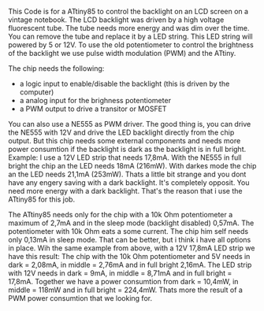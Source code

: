 This Code is for a ATtiny85 to control the backlight on an LCD screen on a vintage notebook. The LCD backlight was driven by a high voltage fluorescent tube. The tube needs more energy and was dim over the time. You can remove the tube and replace it by a LED string. This LED string will powered by 5 or 12V. To use the old potentiometer to control the brightness of the backlight we use pulse width modulation (PWM) and the ATtiny.

The chip needs the following:
- a logic input to enable/disable the backlight (this is driven by the computer)
- a analog input for the brighness potentiometer
- a PWM output to drive a transitor or MOSFET

You can also use a NE555 as PWM driver. The good thing is, you can drive the NE555 with 12V and drive the LED backlight directly from the chip output. But this chip needs some external components and needs more power consumtion if the backlight is dark as the backlight is in full bright. Example:
I use a 12V LED strip that needs 17,8mA. With the NE555 in full bright the chip an the LED needs 18mA (216mW). With darkes mode the chip an the LED needs 21,1mA (253mW).
Thats a little bit strange and you dont have any engery saving with a dark backlight. It's completely opposit. You need more energy with a dark backlight.
That's the reason that i use the ATtiny85 for this job.

The ATtiny85 needs only for the chip with a 10k Ohm potentiometer a maximum of 2,7mA and in the sleep mode (backlight disabled) 0,57mA. The potentiometer with 10k Ohm eats a some current. The chip him self needs only 0,13mA in sleep mode. That can be better, but i think i have all options in place.
Wih the same example from above, with a 12V 17,8mA LED strip we have this result:
The chip with the 10k Ohm potentiometer and 5V needs in dark = 2,08mA, in middle = 2,76mA and in full bright 2,16mA.
The LED strip with 12V needs in dark = 9mA, in middle = 8,71mA and in full bright = 17,8mA.
Together we have a power consumtion from dark = 10,4mW, in middle = 118mW and in full bright = 224,4mW.
Thats more the result of a PWM power consumtion that we looking for.